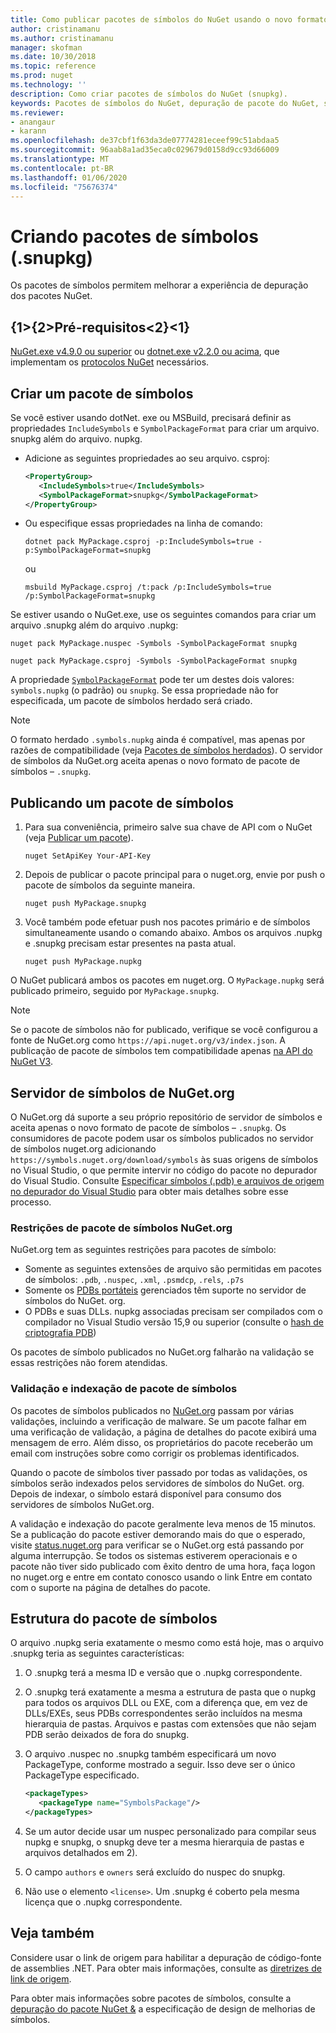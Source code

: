 ```yaml
---
title: Como publicar pacotes de símbolos do NuGet usando o novo formato de pacote de símbolos '.snupkg' | Microsoft Docs
author: cristinamanu
ms.author: cristinamanu
manager: skofman
ms.date: 10/30/2018
ms.topic: reference
ms.prod: nuget
ms.technology: ''
description: Como criar pacotes de símbolos do NuGet (snupkg).
keywords: Pacotes de símbolos do NuGet, depuração de pacote do NuGet, suporte à depuração de NuGet, símbolos de pacotes, convenções de símbolo de pacote do NuGet
ms.reviewer:
- anangaur
- karann
ms.openlocfilehash: de37cbf1f63da3de07774281eceef99c51abdaa5
ms.sourcegitcommit: 96aab8a1ad35eca0c029679d0158d9cc93d66009
ms.translationtype: MT
ms.contentlocale: pt-BR
ms.lasthandoff: 01/06/2020
ms.locfileid: "75676374"
---
```

# <a name="creating-symbol-packages-snupkg"></a>Criando pacotes de símbolos (.snupkg)

Os pacotes de símbolos permitem melhorar a experiência de depuração dos pacotes NuGet.

## <a name="prerequisites"></a>{1&gt;{2&gt;Pré-requisitos&lt;2}&lt;1}

[NuGet.exe v4.9.0 ou superior](https://www.nuget.org/downloads) ou [dotnet.exe v2.2.0 ou acima](https://www.microsoft.com/net/download/dotnet-core/2.2), que implementam os [protocolos NuGet](../api/nuget-protocols.md) necessários.

## <a name="creating-a-symbol-package"></a>Criar um pacote de símbolos

Se você estiver usando dotNet. exe ou MSBuild, precisará definir as propriedades `IncludeSymbols` e `SymbolPackageFormat` para criar um arquivo. snupkg além do arquivo. nupkg.

* Adicione as seguintes propriedades ao seu arquivo. csproj:

   ```xml
   <PropertyGroup>
      <IncludeSymbols>true</IncludeSymbols>
      <SymbolPackageFormat>snupkg</SymbolPackageFormat>
   </PropertyGroup>
   ```

* Ou especifique essas propriedades na linha de comando:

     ```dotnetcli
     dotnet pack MyPackage.csproj -p:IncludeSymbols=true -p:SymbolPackageFormat=snupkg
     ```

  ou

  ```cli
  msbuild MyPackage.csproj /t:pack /p:IncludeSymbols=true /p:SymbolPackageFormat=snupkg
  ```

Se estiver usando o NuGet.exe, use os seguintes comandos para criar um arquivo .snupkg além do arquivo .nupkg:

```cli
nuget pack MyPackage.nuspec -Symbols -SymbolPackageFormat snupkg

nuget pack MyPackage.csproj -Symbols -SymbolPackageFormat snupkg
```

A propriedade [`SymbolPackageFormat`](/dotnet/core/tools/csproj#symbolpackageformat) pode ter um destes dois valores: `symbols.nupkg` (o padrão) ou `snupkg`. Se essa propriedade não for especificada, um pacote de símbolos herdado será criado.

> [!Note]
> O formato herdado `.symbols.nupkg` ainda é compatível, mas apenas por razões de compatibilidade (veja [Pacotes de símbolos herdados](Symbol-Packages.md)). O servidor de símbolos da NuGet.org aceita apenas o novo formato de pacote de símbolos – `.snupkg`.

## <a name="publishing-a-symbol-package"></a>Publicando um pacote de símbolos

1. Para sua conveniência, primeiro salve sua chave de API com o NuGet (veja [Publicar um pacote](../nuget-org/publish-a-package.md)).

    ```cli
    nuget SetApiKey Your-API-Key
    ```

1. Depois de publicar o pacote principal para o nuget.org, envie por push o pacote de símbolos da seguinte maneira.

    ```cli
    nuget push MyPackage.snupkg
    ```

1. Você também pode efetuar push nos pacotes primário e de símbolos simultaneamente usando o comando abaixo. Ambos os arquivos .nupkg e .snupkg precisam estar presentes na pasta atual.

    ```cli
    nuget push MyPackage.nupkg
    ```

O NuGet publicará ambos os pacotes em nuget.org. O `MyPackage.nupkg` será publicado primeiro, seguido por `MyPackage.snupkg`.

> [!Note]
> Se o pacote de símbolos não for publicado, verifique se você configurou a fonte de NuGet.org como `https://api.nuget.org/v3/index.json`. A publicação de pacote de símbolos tem compatibilidade apenas [na API do NuGet V3](../api/overview.md#versioning).

## <a name="nugetorg-symbol-server"></a>Servidor de símbolos de NuGet.org

O NuGet.org dá suporte a seu próprio repositório de servidor de símbolos e aceita apenas o novo formato de pacote de símbolos – `.snupkg`. Os consumidores de pacote podem usar os símbolos publicados no servidor de símbolos nuget.org adicionando `https://symbols.nuget.org/download/symbols` às suas origens de símbolos no Visual Studio, o que permite intervir no código do pacote no depurador do Visual Studio. Consulte [Especificar símbolos (.pdb) e arquivos de origem no depurador do Visual Studio](/visualstudio/debugger/specify-symbol-dot-pdb-and-source-files-in-the-visual-studio-debugger) para obter mais detalhes sobre esse processo.

### <a name="nugetorg-symbol-package-constraints"></a>Restrições de pacote de símbolos NuGet.org

NuGet.org tem as seguintes restrições para pacotes de símbolo:

- Somente as seguintes extensões de arquivo são permitidas em pacotes de símbolos: `.pdb`, `.nuspec`, `.xml`, `.psmdcp`, `.rels`, `.p7s`
- Somente os [PDBs portáteis](https://github.com/dotnet/corefx/blob/master/src/System.Reflection.Metadata/specs/PortablePdb-Metadata.md) gerenciados têm suporte no servidor de símbolos do NuGet. org.
- O PDBs e suas DLLs. nupkg associadas precisam ser compilados com o compilador no Visual Studio versão 15,9 ou superior (consulte o [hash de criptografia PDB](https://github.com/dotnet/roslyn/issues/24429))

Os pacotes de símbolo publicados no NuGet.org falharão na validação se essas restrições não forem atendidas. 

### <a name="symbol-package-validation-and-indexing"></a>Validação e indexação de pacote de símbolos

Os pacotes de símbolos publicados no [NuGet.org](https://www.nuget.org/) passam por várias validações, incluindo a verificação de malware. Se um pacote falhar em uma verificação de validação, a página de detalhes do pacote exibirá uma mensagem de erro. Além disso, os proprietários do pacote receberão um email com instruções sobre como corrigir os problemas identificados.

Quando o pacote de símbolos tiver passado por todas as validações, os símbolos serão indexados pelos servidores de símbolos do NuGet. org. Depois de indexar, o símbolo estará disponível para consumo dos servidores de símbolos NuGet.org.

A validação e indexação do pacote geralmente leva menos de 15 minutos. Se a publicação do pacote estiver demorando mais do que o esperado, visite [status.nuget.org](https://status.nuget.org/) para verificar se o NuGet.org está passando por alguma interrupção. Se todos os sistemas estiverem operacionais e o pacote não tiver sido publicado com êxito dentro de uma hora, faça logon no nuget.org e entre em contato conosco usando o link Entre em contato com o suporte na página de detalhes do pacote.

## <a name="symbol-package-structure"></a>Estrutura do pacote de símbolos

O arquivo .nupkg seria exatamente o mesmo como está hoje, mas o arquivo .snupkg teria as seguintes características:

1) O .snupkg terá a mesma ID e versão que o .nupkg correspondente.
2) O .snupkg terá exatamente a mesma a estrutura de pasta que o nupkg para todos os arquivos DLL ou EXE, com a diferença que, em vez de DLLs/EXEs, seus PDBs correspondentes serão incluídos na mesma hierarquia de pastas. Arquivos e pastas com extensões que não sejam PDB serão deixados de fora do snupkg.
3) O arquivo .nuspec no .snupkg também especificará um novo PackageType, conforme mostrado a seguir. Isso deve ser o único PackageType especificado.

   ```xml
   <packageTypes>
      <packageType name="SymbolsPackage"/>
   </packageTypes>
   ```

4) Se um autor decide usar um nuspec personalizado para compilar seus nupkg e snupkg, o snupkg deve ter a mesma hierarquia de pastas e arquivos detalhados em 2).
5) O campo ```authors``` e ```owners``` será excluído do nuspec do snupkg.
6) Não use o elemento ```<license>```. Um .snupkg é coberto pela mesma licença que o .nupkg correspondente.

## <a name="see-also"></a>Veja também

Considere usar o link de origem para habilitar a depuração de código-fonte de assemblies .NET. Para obter mais informações, consulte as [diretrizes de link de origem](/dotnet/standard/library-guidance/sourcelink).

Para obter mais informações sobre pacotes de símbolos, consulte a [depuração do pacote NuGet &](https://github.com/NuGet/Home/wiki/NuGet-Package-Debugging-&-Symbols-Improvements) a especificação de design de melhorias de símbolos.
